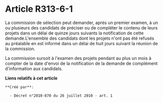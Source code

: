 # Article R313-6-1

La commission de sélection peut demander, après un premier examen, à un ou plusieurs des candidats de préciser ou de
compléter le contenu de leurs projets dans un délai de quinze jours suivants la notification de cette demande.L'ensemble des
candidats dont les projets n'ont pas été refusés au préalable en est informé dans un délai de huit jours suivant la réunion
de la commission. 

La commission sursoit à l'examen des projets pendant au plus un mois à compter de la date d'envoi de la notification de la
demande de complément d'information aux candidats.

**Liens relatifs à cet article**

	**Créé par**:

	  - Décret n°2010-870 du 26 juillet 2010 - art. 1

